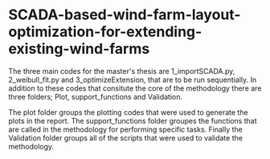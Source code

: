 # SCADA-based-wind-farm-layout-optimization-for-extending-existing-wind-farms

The three main codes for the master's thesis are 1_importSCADA.py, 2_weibull_fit.py and 3_optimizeExtension, that are to be run sequentially.
In addition to these codes that consitute the core of the methodology there are three folders; Plot, support_functions and Validation.

The plot folder groups the plotting codes that were used to generate the plots in the report.
The support_functions folder groupes the functions that are called in the methodology for performing specific tasks.
Finally the Validation folder groups all of the scripts that were used to validate the methodology.

